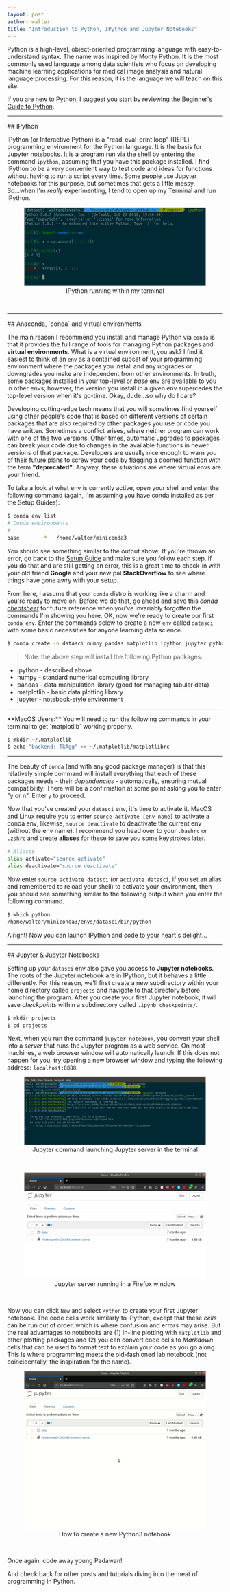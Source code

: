 ```yaml
---
layout: post
author: walter
title: "Introduction to Python, IPython and Jupyter Notebooks"
---
```

Python is a high-level, object-oriented programming language with easy-to-understand
syntax. The name was inspired by Monty Python. It is the most commonly used
language among data scientists who focus on developing machine learning
applications for medical image analysis and natural language processing.
For this reason, it is the language we will teach on this site.

If you are new to Python, I suggest you start by reviewing the
[Beginner's Guide to Python](https://wiki.python.org/moin/BeginnersGuide).

<hr>
## IPython

IPython (or Interactive Python) is a "read-eval-print loop" (REPL) programming
environment for the Python language. It is the basis for Jupyter notebooks. It
is a program run via the shell by entering the command `ipython`, assuming that
you have this package installed. I find IPython to be a very convenient way to
test code and ideas for functions without having to run a script every time.
Some people use Jupyter notebooks for this purpose, but sometimes that gets a
little messy. So...when I'm *really* experimenting, I tend to open up my Terminal
and run IPython.

<figure>
    <img src="/images/ipython.png" class="center">
    <figcaption style="text-align:center; text-size:70%;">
        IPython running within my terminal
    </figcaption>
</figure>
<br/>

<hr>
## Anaconda, `conda` and virtual environments

The main reason I recommend you install and manage Python via `conda` is that it
provides the full range of tools for managing Python packages and **virtual
environments**. What is a virtual environment, you ask? I find it easiest to
think of an `env` as a contained subset of your programming environment where
the packages you install and any upgrades or downgrades you make are independent
from other environments. In truth, some packages installed in your top-level or
*base* env are available to you in other envs; however, the version you install
in a given env supercedes the top-level version when it's go-time. Okay, dude...so
why do I care?

Developing cutting-edge tech means that you will sometimes find yourself using
other people's code that is based on different versions of certain packages that
are also required by other packages you use or code you have written. Sometimes
a conflict arises, where neither program can work with one of the two versions.
Other times, automatic upgrades to packages can break your code due to changes
in the available functions in newer versions of that package. Developers are
usually nice enough to warn you of their future plans to screw your code by
flagging a doomed function with the term **"deprecated"**. Anyway, these situations
are where virtual envs are your friend.

To take a look at what env is currently active, open your shell and enter the
following command (again, I'm assuming you have conda installed as per the Setup
Guides):

```zsh
$ conda env list
# Conda environments
#
base        *   /home/walter/miniconda3
```

You should see something similar to the output above. If you're thrown an error,
go back to the [Setup Guide](/setup.html) and make sure you follow each step. If
you do that and are still getting an error, this is a great time to check-in with
your old friend **Google** and your new pal **StackOverflow** to see where things
have gone awry with your setup.

From here, I assume that your `conda` distro is working like a charm and you're
ready to move on. Before we do that, go ahead and save this [*conda cheatsheet*](https://conda.io/docs/_downloads/conda-cheatsheet.pdf)
for future reference when you've invariably forgotten the commands I'm showing
you here. OK, now we're ready to create our first `conda env`. Enter the commands
below to create a new `env` called `datasci` with some basic necessities for
anyone learning data science.

```zsh
$ conda create -n datasci numpy pandas matplotlib ipython jupyter python=3.6
```

> Note: the above step will install the following Python packages:
- ipython - described above
- numpy - standard numerical computing library
- pandas - data manipulation library (good for managing tabular data)
- matplotlib - basic data plotting library
- jupyter - notebook-style environment

<hr>
**MacOS Users:** You will need to run the following commands in your terminal to
get `matplotlib` working properly.

```zsh
$ mkdir ~/.matplotlib
$ echo "backend: TkAgg" >> ~/.matplotlib/matplotlibrc
```
<hr>

The beauty of `conda` (and with any good package manager) is that this relatively
simple command will install everything that each of these packages needs - their
*dependencies* - automatically, ensuring mutual compatibility. There will be a
confirmation at some point asking you to enter "y or n". Enter `y` to proceed.

Now that you've created your `datasci` env, it's time to activate it. MacOS and
Linux require you to enter `source activate [env name]` to activate a conda env;
likewise, `source deactivate` to deactivate the current env (without the env name).
I recommend you head over to your `.bashrc` or `.zshrc` and create **aliases**
for these to save you some keystrokes later.

```zsh
# Aliases
alias activate="source activate"
alias deactivate="source deactivate"
```

Now enter `source activate datasci` (or `activate datasci`, if you set an alias
and remembered to reload your shell) to activate your environment, then you should
see something similar to the following output when you enter the following command.

```zsh
$ which python
/home/walter/miniconda3/envs/datasci/bin/python
```

Alright! Now you can launch IPython and code to your heart's delight...

<hr>
## Jupyter & Jupyter Notebooks

Setting up your `datasci` env also gave you access to **Jupyter notebooks**. The
roots of the Jupyter notebook are in IPython, but it behaves a little differently.
For this reason, we'll first create a new subdirectory within your home directory
called `projects` and navigate to that directory before launching the program.
After you create your first Jupyter notebook, it will save *checkpoints* within
a subdirectory called `.ipynb_checkpoints/`.

```zsh
$ mkdir projects
$ cd projects
```

Next, when you run the command `jupyter notebook`, you convert your shell into a
*server* that runs the Jupyter program as a web service. On most machines, a web
browser window will automatically launch. If this does not happen for you, try
opening a new browser window and typing the following address: `localhost:8888`.

<figure>
    <img src="/images/jupyter_cmd.png" class="center">
    <figcaption style="text-align:center; text-size:70%;">
        Jupyter command launching Jupyter server in the terminal
    </figcaption>
</figure>
<br/>
<figure>
    <img src="/images/jupyter-home.png" class="center">
    <figcaption style="text-align:center; text-size:70%;">
        Jupyter server running in a Firefox window
    </figcaption>
</figure>
<br/>

Now you can click `New` and select `Python` to create your first Jupyter notebook.
The code cells work similarly to IPython, except that these *cells* can be run
out of order, which is where confusion and errors may arise. But the real advantages
to notebooks are (1) in-line plotting with `matplotlib` and other plotting packages
and (2) you can convert code cells to *Markdown* cells that can be used to format
text to explain your code as you go along. This is where programming meets the
old-fashioned lab notebook (not coincidentally, the inspiration for the name).

<figure>
    <img src="/images/new-notebook.gif" class="center">
    <figcaption style="text-align:center; text-size:70%;">
        How to create a new Python3 notebook
    </figcaption>
</figure>
<br/>

Once again, code away young Padawan!

And check back for other posts and tutorials diving into the meat of programming
in Python.
